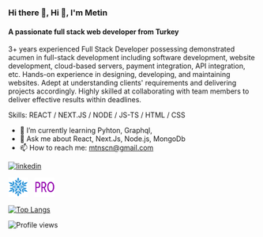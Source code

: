 ### Hi there 👋, Hi 👋, I'm Metin
#### A passionate full stack web developer from Turkey
3+ years experienced Full Stack Developer possessing demonstrated acumen in full-stack development including software development, website development, cloud-based servers, payment integration, API integration, etc. Hands-on experience in designing, developing, and maintaining websites. Adept at understanding clients' requirements and delivering projects accordingly. Highly skilled at collaborating with team members to deliver effective results within deadlines.

Skills: REACT / NEXT.JS / NODE / JS-TS / HTML / CSS

- 🌱 I’m currently learning Pyhton, Graphql,  
- 💬 Ask me about React, Next.Js, Node.js, MongoDb 
- 📫 How to reach me: mtnscn@gmail.com 


[<img src='https://img.shields.io/badge/LinkedIn-0077B5?style=for-the-badge&logo=linkedin&logoColor=white' alt='linkedin' height='40'>](https://www.linkedin.com/in/https://www.linkedin.com/in/metin-iscan//)  

<a href='https://archiveprogram.github.com/'><img src='https://raw.githubusercontent.com/acervenky/animated-github-badges/master/assets/acbadge.gif' width='40' height='40'></a> <a href='https://github.com/pricing'><img src='https://raw.githubusercontent.com/acervenky/animated-github-badges/master/assets/pro.gif' width='40' height='40'></a> 

[![Top Langs](https://github-readme-stats.vercel.app/api/top-langs/?username=metin1)](https://github.com/anuraghazra/github-readme-stats)

![Profile views](https://gpvc.arturio.dev/metin1)  
